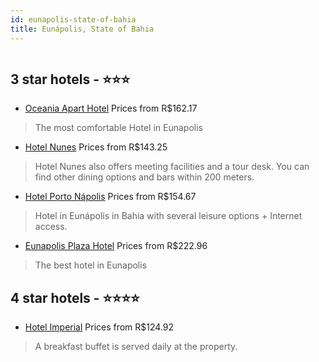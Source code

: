 ```yaml
---
id: eunapolis-state-of-bahia
title: Eunápolis, State of Bahia
---
```


<center><img src="https://static.hotelurbano.com/reservas/prod0/6/6314/5c882ef7413d5_oceania-apart-hotel.png" alt="" /></center>


##  3 star hotels - ⭐️⭐️⭐️

-    [Oceania Apart Hotel](https://us.hurb.com/hotels/eunapolis/oceania-apart-hotel-6314?cmp=18055) Prices from R$162.17
   > The most comfortable Hotel in Eunapolis
-    [Hotel Nunes](https://us.hurb.com/hotels/eunapolis/hotel-nunes-10120?cmp=18055) Prices from R$143.25
   > Hotel Nunes also offers meeting facilities and a tour desk. You can find other dining options and bars within 200 meters.
-    [Hotel Porto Nápolis](https://us.hurb.com/hotels/eunapolis/hotel-porto-napolis-1764?cmp=18055) Prices from R$154.67
   > Hotel in Eunápolis in Bahia with several leisure options + Internet access.
-    [Eunapolis Plaza Hotel](https://us.hurb.com/hotels/eunapolis/eunapolis-plaza-hotel-6309?cmp=18055) Prices from R$222.96
   > The best hotel in Eunapolis

##  4 star hotels - ⭐️⭐️⭐️⭐️

-    [Hotel Imperial](https://us.hurb.com/hotels/eunapolis/hotel-imperial-15756?cmp=18055) Prices from R$124.92
   > A breakfast buffet is served daily at the property.
